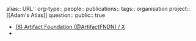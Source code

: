 alias::
URL::
org-type::
people::
publications:: 
tags:: organisation
project:: [[Adam's Atlas]] 
question::
public:: true

- [(8) Artifact Foundation (@ArtifactFNDN) / X](https://x.com/ArtifactFNDN)
-